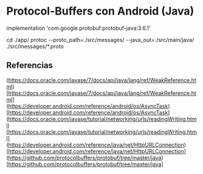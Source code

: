 # Protocol-Buffers con Android (Java)


implementation 'com.google.protobuf:protobuf-java:3.6.1'

cd ./app/
protoc --proto_path=./src/messages/ --java_out=./src/main/java/ ./src/messages/*.proto

<uses-permission android:name="android.permission.INTERNET" />

## Referencias
(https://docs.oracle.com/javase/7/docs/api/java/lang/ref/WeakReference.html)[https://docs.oracle.com/javase/7/docs/api/java/lang/ref/WeakReference.html] \
(https://developer.android.com/reference/android/os/AsyncTask)[https://developer.android.com/reference/android/os/AsyncTask] \
(https://docs.oracle.com/javase/tutorial/networking/urls/readingWriting.html)[https://docs.oracle.com/javase/tutorial/networking/urls/readingWriting.html] \
(https://developer.android.com/reference/java/net/HttpURLConnection)[https://developer.android.com/reference/java/net/HttpURLConnection] \
(https://github.com/protocolbuffers/protobuf/tree/master/java)[https://github.com/protocolbuffers/protobuf/tree/master/java]
